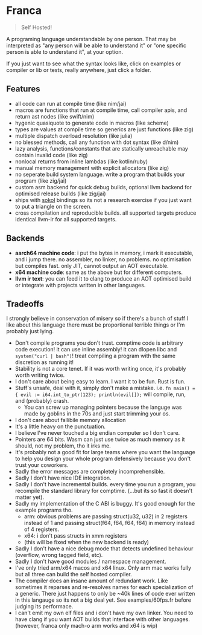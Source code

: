 # Franca

> Self Hosted!

A programing language understandable by one person.
That may be interpreted as "any person will be able to understand it" or "one specific person is able to understand it", at your option.

If you just want to see what the syntax looks like, click on examples or compiler or lib or tests, really anywhere, just click a folder.

## Features

- all code can run at compile time (like nim/jai)
- macros are functions that run at compile time, call compiler apis, and return ast nodes (like swift/nim)
- hygenic quasiquote to generate code in macros (like scheme)
- types are values at compile time so generics are just functions (like zig)
- multiple dispatch overload resolution (like julia)
- no blessed methods, call any function with dot syntax (like d/nim)
- lazy analysis, functions/constants that are statically unreachable may contain invalid code (like zig)
- nonlocal returns from inline lambdas (like kotlin/ruby)
- manual memory management with explicit allocators (like zig)
- no seperate build system language. write a program that builds your program (like zig/jai)
- custom asm backend for quick debug builds, optional llvm backend for optimised release builds (like zig/jai)
- ships with [sokol](https://github.com/floooh/sokol) bindings so its not a research exercise if you just want to put a triangle on the screen.
- cross compilation and reproducible builds. all supported targets produce identical llvm-ir for all supported targets.

## Backends

- **aarch64 machine code**: i put the bytes in memory, i mark it executable, and i jump there. no assembler, no linker, no problems.
  no optimisation but compiles fast. only JIT, cannot output an AOT executable.
- **x64 machine code**: same as the above but for different computers.
- **llvm ir text**: you can feed it to clang to produce an AOT optimised build or integrate with projects written in other languages.

## Tradeoffs

I strongly believe in conservation of misery so if there's a bunch of stuff I like about this language
there must be proportional terrible things or I'm probably just lying.

- Don't compile programs you don't trust. comptime code is arbitrary code execution!
  it can use inline assembly! it can dlopen libc and `system("curl | bash")`!
  treat compiling a program with the same discretion as running it!
- Stability is not a core tenet. If it was worth writing once, it's probably worth writing twice.
- I don't care about being easy to learn. I want it to be fun. Rust is fun.
- Stuff's unsafe, deal with it, simply don't make a mistake. i.e. `fn main() = { evil := i64.int_to_ptr(123); println(evil[]);` will compile, run, and (probably) crash.
  - You can screw up managing pointers because the languge was made by goblins in the 70s and just start trimming your os.
- I don't care about fallibile memory allocation
- It's a little heavy on the punctuation.
- I believe I've never touched a big endian computer so I don't care.
- Pointers are 64 bits. Wasm can just use twice as much memory as it should, not my problem, tho it irks me.
- It's probably not a good fit for large teams where you want the language to help you design your whole program defensively because you don't trust your coworkers.
- Sadly the error messages are completely incomprehensible.
- Sadly I don't have nice IDE integration.
- Sadly I don't have incremental builds. every time you run a program, you recompile the standard library for comptime. (...but its so fast it doesn't matter yet).
- Sadly my implementation of the C ABI is buggy. It's good enough for the example programs tho.
  - arm: obvious problems are passing struct(u32, u32) in 2 registers instead of 1 and passing struct(f64, f64, f64, f64) in memory instead of 4 registers.
  - x64: i don't pass structs in xmm registers
  - (this will be fixed when the new backend is ready)
- Sadly I don't have a nice debug mode that detects undefined behaviour (overflow, wrong tagged field, etc).
- Sadly I don't have good modules / namespace management.
- I've only tried arm/x64 macos and x64 linux. Only arm mac works fully but all three can build the self hosted compiler.
- The compiler does an insane amount of redundant work.
  Like sometimes it reparses and re-resolves names for each specialization of a generic.
  There just happens to only be ~40k lines of code ever written in this langauge so its not a big deal yet.
  See examples/60fps.fr before judging its performace.
- I can't emit my own elf files and i don't have my own linker.
  You need to have clang if you want AOT builds that interface with other languages.
  (however, franca only mach-o arm works and x64 is wip)
